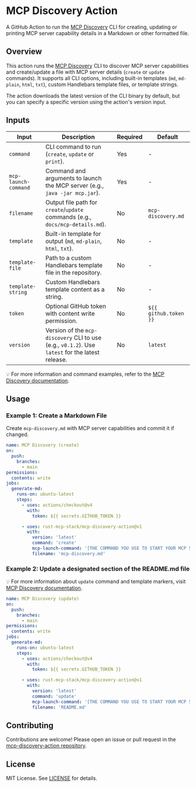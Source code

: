 # MCP Discovery Action

A GitHub Action to run the [MCP Discovery](https://github.com/rust-mcp-stack/mcp-discovery) CLI for creating, updating or printing MCP server capability details in a Markdown or other formatted file.

## Overview

This action runs the [MCP Discovery](https://github.com/rust-mcp-stack/mcp-discovery) CLI to discover MCP server capabilities and create/update a file with MCP server details (`create` or `update` commands). It supports all CLI options, including built-in templates (`md`, `md-plain`, `html`, `txt`), custom Handlebars template files, or template strings.

The action downloads the latest version of the CLI binary by default, but you can specify a specific version using the action's version input.

## Inputs

| Input                | Description                                                                                      | Required | Default               |
| -------------------- | ------------------------------------------------------------------------------------------------ | -------- | --------------------- |
| `command`            | CLI command to run (`create`, `update` or `print`).                                              | Yes      | -                     |
| `mcp-launch-command` | Command and arguments to launch the MCP server (e.g., `java -jar mcp.jar`).                      | Yes      | -                     |
| `filename`           | Output file path for `create`/`update` commands (e.g., `docs/mcp-details.md`).                   | No       | `mcp-discovery.md`    |
| `template`           | Built-in template for output (`md`, `md-plain`, `html`, `txt`).                                  | No       | -                     |
| `template-file`      | Path to a custom Handlebars template file in the repository.                                     | No       | -                     |
| `template-string`    | Custom Handlebars template content as a string.                                                  | No       | -                     |
| `token`              | Optional GitHub token with content write permission.                                             | No       | `${{ github.token }}` |
| `version`            | Version of the `mcp-discovery` CLI to use (e.g., `v0.1.2`). Use `latest` for the latest release. | No       | `latest`              |

💡 For more information and command examples, refer to the [MCP Discovery documentation](https://rust-mcp-stack.github.io/mcp-discovery).

## Usage

### Example 1: Create a Markdown File

Create `mcp-discovery.md` with MCP server capabilities and commit it if changed.

```yaml
name: MCP Discovery (create)
on:
  push:
    branches:
      - main
permissions:
  contents: write
jobs:
  generate-md:
    runs-on: ubuntu-latest
    steps:
      - uses: actions/checkout@v4
        with:
          token: ${{ secrets.GITHUB_TOKEN }}

      - uses: rust-mcp-stack/mcp-discovery-action@v1
        with:
          version: 'latest'
          command: 'create'
          mcp-launch-command: '[THE COMMAND YOU USE TO START YOUR MCP SERVER]'
          filename: 'mcp-discovery.md'
```

### Example 2: Update a designated section of the README.md file

💡 For more information about `update` command and template markers, visit [MCP Discovery documentation](https://rust-mcp-stack.github.io/mcp-discovery/#/guide/mcp-discovery-markers).

```yaml
name: MCP Discovery (update)
on:
  push:
    branches:
      - main
permissions:
  contents: write
jobs:
  generate-md:
    runs-on: ubuntu-latest
    steps:
      - uses: actions/checkout@v4
        with:
          token: ${{ secrets.GITHUB_TOKEN }}

      - uses: rust-mcp-stack/mcp-discovery-action@v1
        with:
          version: 'latest'
          command: 'update'
          mcp-launch-command: '[THE COMMAND YOU USE TO START YOUR MCP SERVER]'
          filename: 'README.md'
```

## Contributing

Contributions are welcome! Please open an issue or pull request in the [mcp-discovery-action repository](https://github.com/rust-mcp-stack/mcp-discovery).

## License

MIT License. See [LICENSE](LICENSE) for details.
